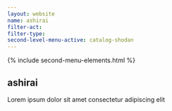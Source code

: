 ```yaml
---
layout: website
name: ashirai 
filter-act: 
filter-type: 
second-level-menu-active: catalog-shodan
---
```


{% include second-menu-elements.html %}

<main class="page-content">
  <div class="text-container">
    <h2>ashirai</h2>
    <p>Lorem ipsum dolor sit amet consectetur adipiscing elit</p>
  </div>
</main>
